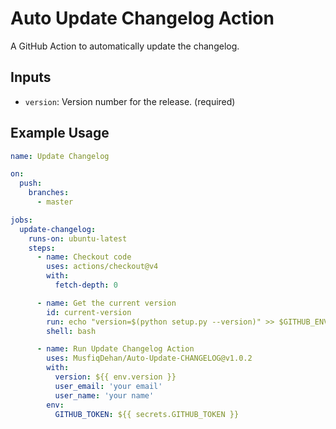 # Auto Update Changelog Action

A GitHub Action to automatically update the changelog.

## Inputs

- `version`: Version number for the release. (required)

## Example Usage

```yaml
name: Update Changelog

on:
  push:
    branches:
      - master

jobs:
  update-changelog:
    runs-on: ubuntu-latest
    steps:
      - name: Checkout code
        uses: actions/checkout@v4
        with:
          fetch-depth: 0

      - name: Get the current version
        id: current-version
        run: echo "version=$(python setup.py --version)" >> $GITHUB_ENV
        shell: bash

      - name: Run Update Changelog Action
        uses: MusfiqDehan/Auto-Update-CHANGELOG@v1.0.2
        with:
          version: ${{ env.version }}
          user_email: 'your email'
          user_name: 'your name'
        env:
          GITHUB_TOKEN: ${{ secrets.GITHUB_TOKEN }}
```
